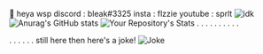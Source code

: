 👋 heya wsp
 discord : bleak#3325
insta : flzzie
youtube : sprlt
![idk](https://komarev.com/ghpvc/?overvalue&color=orange)
![Anurag's GitHub stats](https://github-readme-stats.vercel.app/api?username=overvalue&show_icons=true&theme=radical)
![Your Repository's Stats](https://github-readme-stats.vercel.app/api/top-langs/?username=overvalue&theme=blue-green)
.
.
.
.
.
.
.
.
.
.

.
.
.
.
.
.
 still here then here's a joke!
![Joke](https://readme-jokes.vercel.app/api)
